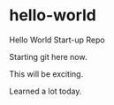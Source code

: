 # hello-world
Hello World Start-up Repo

Starting git here now. 

This will be exciting. 

Learned a lot today. 
